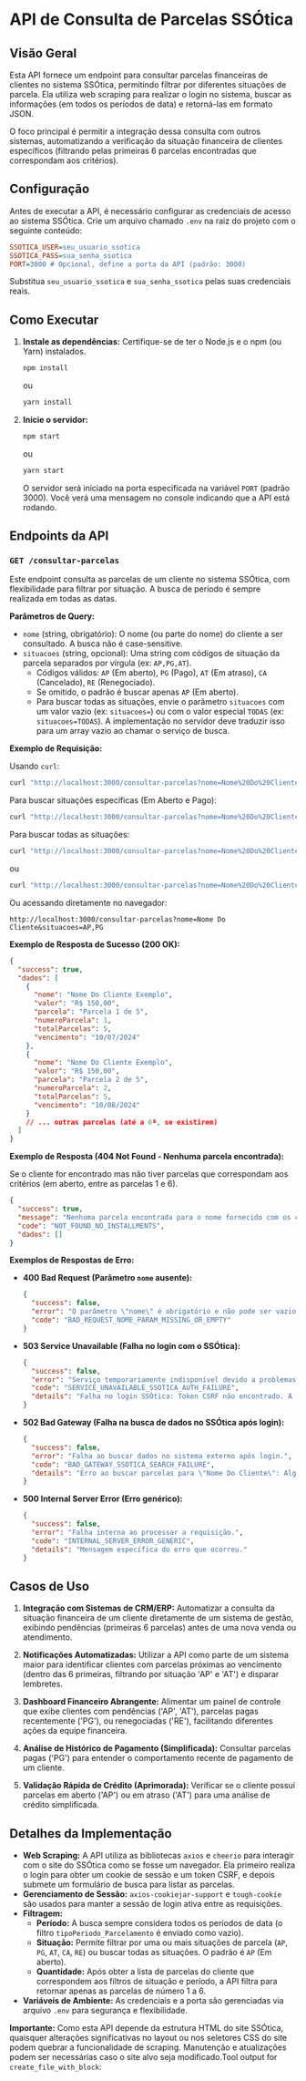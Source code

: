 # API de Consulta de Parcelas SSÓtica

## Visão Geral

Esta API fornece um endpoint para consultar parcelas financeiras de clientes no sistema SSÓtica, permitindo filtrar por diferentes situações de parcela. Ela utiliza web scraping para realizar o login no sistema, buscar as informações (em todos os períodos de data) e retorná-las em formato JSON.

O foco principal é permitir a integração dessa consulta com outros sistemas, automatizando a verificação da situação financeira de clientes específicos (filtrando pelas primeiras 6 parcelas encontradas que correspondam aos critérios).

## Configuração

Antes de executar a API, é necessário configurar as credenciais de acesso ao sistema SSÓtica. Crie um arquivo chamado `.env` na raiz do projeto com o seguinte conteúdo:

```ini
SSOTICA_USER=seu_usuario_ssotica
SSOTICA_PASS=sua_senha_ssotica
PORT=3000 # Opcional, define a porta da API (padrão: 3000)
```

Substitua `seu_usuario_ssotica` e `sua_senha_ssotica` pelas suas credenciais reais.

## Como Executar

1.  **Instale as dependências:**
    Certifique-se de ter o Node.js e o npm (ou Yarn) instalados.
    ```bash
    npm install
    ```
    ou
    ```bash
    yarn install
    ```

2.  **Inicie o servidor:**
    ```bash
    npm start
    ```
    ou
    ```bash
    yarn start
    ```

    O servidor será iniciado na porta especificada na variável `PORT` (padrão 3000). Você verá uma mensagem no console indicando que a API está rodando.

## Endpoints da API

### `GET /consultar-parcelas`

Este endpoint consulta as parcelas de um cliente no sistema SSÓtica, com flexibilidade para filtrar por situação. A busca de período é sempre realizada em todas as datas.

**Parâmetros de Query:**

*   `nome` (string, obrigatório): O nome (ou parte do nome) do cliente a ser consultado. A busca não é case-sensitive.
*   `situacoes` (string, opcional): Uma string com códigos de situação da parcela separados por vírgula (ex: `AP,PG,AT`).
    *   Códigos válidos: `AP` (Em aberto), `PG` (Pago), `AT` (Em atraso), `CA` (Cancelado), `RE` (Renegociado).
    *   Se omitido, o padrão é buscar apenas `AP` (Em aberto).
    *   Para buscar todas as situações, envie o parâmetro `situacoes` com um valor vazio (ex: `situacoes=`) ou com o valor especial `TODAS` (ex: `situacoes=TODAS`). A implementação no servidor deve traduzir isso para um array vazio ao chamar o serviço de busca.

**Exemplo de Requisição:**

Usando `curl`:

```bash
curl "http://localhost:3000/consultar-parcelas?nome=Nome%20Do%20Cliente"
```

Para buscar situações específicas (Em Aberto e Pago):
```bash
curl "http://localhost:3000/consultar-parcelas?nome=Nome%20Do%20Cliente&situacoes=AP,PG"
```

Para buscar todas as situações:
```bash
curl "http://localhost:3000/consultar-parcelas?nome=Nome%20Do%20Cliente&situacoes="
```
ou
```bash
curl "http://localhost:3000/consultar-parcelas?nome=Nome%20Do%20Cliente&situacoes=TODAS"
```

Ou acessando diretamente no navegador:

`http://localhost:3000/consultar-parcelas?nome=Nome Do Cliente&situacoes=AP,PG`

**Exemplo de Resposta de Sucesso (200 OK):**

```json
{
  "success": true,
  "dados": [
    {
      "nome": "Nome Do Cliente Exemplo",
      "valor": "R$ 150,00",
      "parcela": "Parcela 1 de 5",
      "numeroParcela": 1,
      "totalParcelas": 5,
      "vencimento": "10/07/2024"
    },
    {
      "nome": "Nome Do Cliente Exemplo",
      "valor": "R$ 150,00",
      "parcela": "Parcela 2 de 5",
      "numeroParcela": 2,
      "totalParcelas": 5,
      "vencimento": "10/08/2024"
    }
    // ... outras parcelas (até a 6ª, se existirem)
  ]
}
```

**Exemplo de Resposta (404 Not Found - Nenhuma parcela encontrada):**

Se o cliente for encontrado mas não tiver parcelas que correspondam aos critérios (em aberto, entre as parcelas 1 e 6).

```json
{
  "success": true,
  "message": "Nenhuma parcela encontrada para o nome fornecido com os critérios aplicados.",
  "code": "NOT_FOUND_NO_INSTALLMENTS",
  "dados": []
}
```

**Exemplos de Respostas de Erro:**

*   **400 Bad Request (Parâmetro `nome` ausente):**
    ```json
    {
      "success": false,
      "error": "O parâmetro \"nome\" é obrigatório e não pode ser vazio.",
      "code": "BAD_REQUEST_NOME_PARAM_MISSING_OR_EMPTY"
    }
    ```

*   **503 Service Unavailable (Falha no login com o SSÓtica):**
    ```json
    {
      "success": false,
      "error": "Serviço temporariamente indisponível devido a problemas de configuração ou login no sistema externo.",
      "code": "SERVICE_UNAVAILABLE_SSOTICA_AUTH_FAILURE",
      "details": "Falha no login SSÓtica: Token CSRF não encontrado. A estrutura da página de login pode ter mudado."
    }
    ```

*   **502 Bad Gateway (Falha na busca de dados no SSÓtica após login):**
    ```json
    {
      "success": false,
      "error": "Falha ao buscar dados no sistema externo após login.",
      "code": "BAD_GATEWAY_SSOTICA_SEARCH_FAILURE",
      "details": "Erro ao buscar parcelas para \"Nome Do Cliente\": Algum problema na extração dos dados."
    }
    ```

*   **500 Internal Server Error (Erro genérico):**
    ```json
    {
      "success": false,
      "error": "Falha interna ao processar a requisição.",
      "code": "INTERNAL_SERVER_ERROR_GENERIC",
      "details": "Mensagem específica do erro que ocorreu."
    }
    ```

## Casos de Uso

1.  **Integração com Sistemas de CRM/ERP:**
    Automatizar a consulta da situação financeira de um cliente diretamente de um sistema de gestão, exibindo pendências (primeiras 6 parcelas) antes de uma nova venda ou atendimento.

2.  **Notificações Automatizadas:**
    Utilizar a API como parte de um sistema maior para identificar clientes com parcelas próximas ao vencimento (dentro das 6 primeiras, filtrando por situação 'AP' e 'AT') e disparar lembretes.

3.  **Dashboard Financeiro Abrangente:**
    Alimentar um painel de controle que exibe clientes com pendências ('AP', 'AT'), parcelas pagas recentemente ('PG'), ou renegociadas ('RE'), facilitando diferentes ações da equipe financeira.

4.  **Análise de Histórico de Pagamento (Simplificada):**
    Consultar parcelas pagas ('PG') para entender o comportamento recente de pagamento de um cliente.

5.  **Validação Rápida de Crédito (Aprimorada):**
    Verificar se o cliente possui parcelas em aberto ('AP') ou em atraso ('AT') para uma análise de crédito simplificada.

## Detalhes da Implementação

*   **Web Scraping:** A API utiliza as bibliotecas `axios` e `cheerio` para interagir com o site do SSÓtica como se fosse um navegador. Ela primeiro realiza o login para obter um cookie de sessão e um token CSRF, e depois submete um formulário de busca para listar as parcelas.
*   **Gerenciamento de Sessão:** `axios-cookiejar-support` e `tough-cookie` são usados para manter a sessão de login ativa entre as requisições.
*   **Filtragem:**
    *   **Período:** A busca sempre considera todos os períodos de data (o filtro `tipoPeriodo_Parcelamento` é enviado como vazio).
    *   **Situação:** Permite filtrar por uma ou mais situações de parcela (`AP`, `PG`, `AT`, `CA`, `RE`) ou buscar todas as situações. O padrão é `AP` (Em aberto).
    *   **Quantidade:** Após obter a lista de parcelas do cliente que correspondem aos filtros de situação e período, a API filtra para retornar apenas as parcelas de número 1 a 6.
*   **Variáveis de Ambiente:** As credenciais e a porta são gerenciadas via arquivo `.env` para segurança e flexibilidade.

**Importante:** Como esta API depende da estrutura HTML do site SSÓtica, quaisquer alterações significativas no layout ou nos seletores CSS do site podem quebrar a funcionalidade de scraping. Manutenção e atualizações podem ser necessárias caso o site alvo seja modificado.Tool output for `create_file_with_block`:

